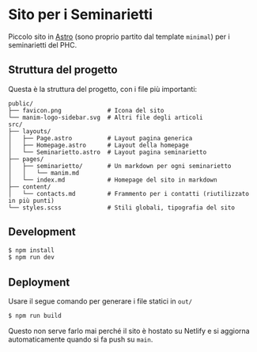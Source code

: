 # Sito per i Seminarietti

Piccolo sito in [Astro](https://astro.build/) (sono proprio partito dal template `minimal`) per i seminarietti del PHC.

## Struttura del progetto

Questa è la struttura del progetto, con i file più importanti:

```
public/
├── favicon.png             # Icona del sito
└── manim-logo-sidebar.svg  # Altri file degli articoli
src/
├── layouts/
│   ├── Page.astro          # Layout pagina generica
│   ├── Homepage.astro      # Layout della homepage
│   └── Seminarietto.astro  # Layout pagina seminarietto
├── pages/
│   ├── seminarietto/       # Un markdown per ogni seminarietto
│   │   └── manim.md
│   └── index.md            # Homepage del sito in markdown
├── content/
│   └── contacts.md         # Frammento per i contatti (riutilizzato in più punti)
└── styles.scss             # Stili globali, tipografia del sito
```

## Development

```bash
$ npm install
$ npm run dev
```

## Deployment

Usare il segue comando per generare i file statici in `out/`

```bash
$ npm run build
```

Questo non serve farlo mai perché il sito è hostato su Netlify e si aggiorna automaticamente quando si fa push su `main`.
